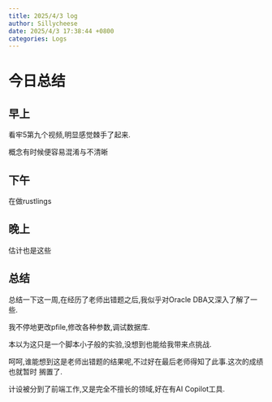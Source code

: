 ```yaml
---
title: 2025/4/3 log
author: Sillycheese
date: 2025/4/3 17:38:44 +0800
categories: Logs
---
```


# 今日总结

## 早上

看牢5第九个视频,明显感觉棘手了起来.

概念有时候便容易混淆与不清晰

## 下午

在做rustlings


## 晚上

估计也是这些

## 总结

总结一下这一周,在经历了老师出错题之后,我似乎对Oracle DBA又深入了解了一些.

我不停地更改pfile,修改各种参数,调试数据库.

本以为这只是一个脚本小子般的实验,没想到也能给我带来点挑战.

呵呵,谁能想到这是老师出错题的结果呢,不过好在最后老师得知了此事.这次的成绩也就暂时
搁置了.

计设被分到了前端工作,又是完全不擅长的领域,好在有AI Copilot工具.